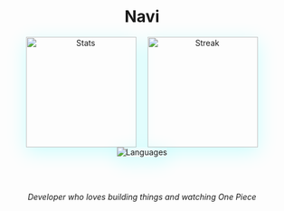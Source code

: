 <div align="center">

# Navi
<div style="display: flex; justify-content: center; gap: 20px; flex-wrap: wrap; align-items: center;">
  <img src="https://github-readme-stats.vercel.app/api?username=AgentSniffer&show_icons=true&theme=radical&title_color=00FFFF&icon_color=00FFFF&text_color=FFFFFF&bg_color=0D1117&border_color=00FFFF&border_radius=15" alt="Stats" style="box-shadow: 0 8px 32px rgba(0, 255, 255, 0.2); height: 195px;" />
  
  <img src="https://streak-stats.demolab.com?user=AgentSniffer&theme=dark&background=0D1117&ring=00FFFF&fire=00FFFF&currStreakLabel=00FFFF&sideLabels=00FFFF&dates=FFFFFF&border=00FFFF&short_numbers=true&date_format=M%20j%5B%2C%20Y%5D&hide_total_contributions=true" alt="Streak" style="box-shadow: 0 8px 32px rgba(0, 255, 255, 0.2); height: 195px;" />
</div>
<div style="display: flex; justify-content: center;">
  <img src="https://github-readme-stats.vercel.app/api/top-langs/?username=AgentSniffer&layout=compact&theme=radical&title_color=00FFFF&text_color=FFFFFF&bg_color=0D1117&border_color=00FFFF&border_radius=15" alt="Languages" style="box-shadow: 0 8px 32px rgba(0, 255, 255, 0.2);" />
</div>

<br><br>

*Developer who loves building things and watching One Piece*

</div>
